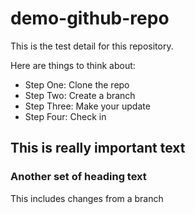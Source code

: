 # demo-github-repo

This is the test detail for this repository.

Here are things to think about:

* Step One: Clone the repo
* Step Two: Create a branch
* Step Three: Make your update
* Step Four: Check in

## **This is really important text**

### Another set of heading text

This includes changes from a branch